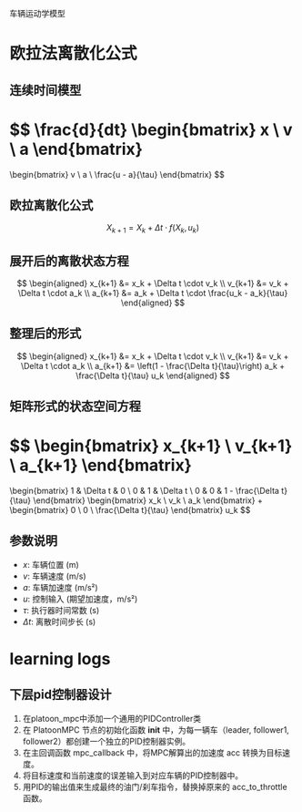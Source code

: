 车辆运动学模型
  # 欧拉法离散化公式

## 连续时间模型
$$
\frac{d}{dt} 
\begin{bmatrix} 
x \\ 
v \\ 
a 
\end{bmatrix} 
= 
\begin{bmatrix} 
v \\ 
a \\ 
\frac{u - a}{\tau} 
\end{bmatrix}
$$

## 欧拉离散化公式
$$
X_{k+1} = X_k + \Delta t \cdot f(X_k, u_k)
$$

## 展开后的离散状态方程
$$
\begin{aligned}
x_{k+1} &= x_k + \Delta t \cdot v_k \\
v_{k+1} &= v_k + \Delta t \cdot a_k \\
a_{k+1} &= a_k + \Delta t \cdot \frac{u_k - a_k}{\tau}
\end{aligned}
$$

## 整理后的形式
$$
\begin{aligned}
x_{k+1} &= x_k + \Delta t \cdot v_k \\
v_{k+1} &= v_k + \Delta t \cdot a_k \\
a_{k+1} &= \left(1 - \frac{\Delta t}{\tau}\right) a_k + \frac{\Delta t}{\tau} u_k
\end{aligned}
$$

## 矩阵形式的状态空间方程
$$
\begin{bmatrix} 
x_{k+1} \\ 
v_{k+1} \\ 
a_{k+1} 
\end{bmatrix} 
= 
\begin{bmatrix} 
1 & \Delta t & 0 \\ 
0 & 1 & \Delta t \\ 
0 & 0 & 1 - \frac{\Delta t}{\tau} 
\end{bmatrix} 
\begin{bmatrix} 
x_k \\ 
v_k \\ 
a_k 
\end{bmatrix} 
+ 
\begin{bmatrix} 
0 \\ 
0 \\ 
\frac{\Delta t}{\tau} 
\end{bmatrix} 
u_k
$$

## 参数说明
- $x$: 车辆位置 (m)
- $v$: 车辆速度 (m/s)
- $a$: 车辆加速度 (m/s²)
- $u$: 控制输入 (期望加速度，m/s²)
- $\tau$: 执行器时间常数 (s)
- $\Delta t$: 离散时间步长 (s)



# learning logs


## 下层pid控制器设计
1. 在platoon_mpc中添加一个通用的PIDController类
2. 在 PlatoonMPC 节点的初始化函数 __init__ 中，为每一辆车（leader, follower1, follower2）都创建一个独立的PID控制器实例。
3. 在主回调函数 mpc_callback 中，将MPC解算出的加速度 acc 转换为目标速度。
4. 将目标速度和当前速度的误差输入到对应车辆的PID控制器中。
5. 用PID的输出值来生成最终的油门/刹车指令，替换掉原来的 acc_to_throttle 函数。
